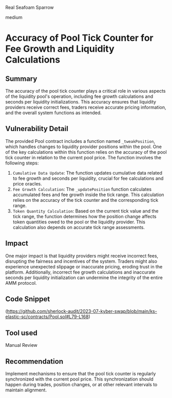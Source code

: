 Real Seafoam Sparrow

medium

# Accuracy of Pool Tick Counter for Fee Growth and Liquidity Calculations
## Summary
The accuracy of the pool tick counter plays a critical role in various aspects of the liquidity pool's operation, including fee growth calculations and seconds per liquidity initializations. This accuracy ensures that liquidity providers receive correct fees, traders receive accurate pricing information, and the overall system functions as intended.
## Vulnerability Detail
The provided Pool contract includes a function named `_tweakPosition`, which handles changes to liquidity provider positions within the pool. One of the key calculations within this function relies on the accuracy of the pool tick counter in relation to the current pool price. The function involves the following steps:
1. `Cumulative Data Update`: The function updates cumulative data related to fee growth and seconds per liquidity, crucial for fee calculations and price oracles.
2. `Fee Growth Calculation`: The `_updatePosition` function calculates accumulated fees and fee growth inside the tick range. This calculation relies on the accuracy of the tick counter and the corresponding tick range.
3. `Token Quantity Calculation`: Based on the current tick value and the tick range, the function determines how the position change affects token quantities owed to the pool or the liquidity provider. This calculation also depends on accurate tick range assessments.
## Impact
One major impact is that liquidity providers might receive incorrect fees, disrupting the fairness and incentives of the system. Traders might also experience unexpected slippage or inaccurate pricing, eroding trust in the platform. Additionally, incorrect fee growth calculations and inaccurate seconds per liquidity initialization can undermine the integrity of the entire AMM protocol.
## Code Snippet
(https://github.com/sherlock-audit/2023-07-kyber-swap/blob/main/ks-elastic-sc/contracts/Pool.sol#L79-L168)
## Tool used

Manual Review

## Recommendation
 Implement mechanisms to ensure that the pool tick counter is regularly synchronized with the current pool price. This synchronization should happen during trades, position changes, or at other relevant intervals to maintain alignment.